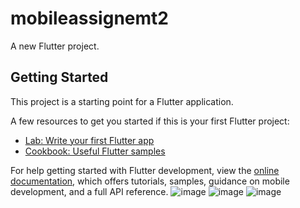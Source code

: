 # mobileassignemt2

A new Flutter project.

## Getting Started

This project is a starting point for a Flutter application.

A few resources to get you started if this is your first Flutter project:

- [Lab: Write your first Flutter app](https://docs.flutter.dev/get-started/codelab)
- [Cookbook: Useful Flutter samples](https://docs.flutter.dev/cookbook)

For help getting started with Flutter development, view the
[online documentation](https://docs.flutter.dev/), which offers tutorials,
samples, guidance on mobile development, and a full API reference.
![image](https://github.com/PatienceMugabo/Assignment2_signin_calculator_signup/assets/158511764/7080b443-606a-4a4c-a269-1bd707f9d737)
![image](https://github.com/PatienceMugabo/Assignment2_signin_calculator_signup/assets/158511764/c601ac5f-cd3e-41e5-b103-0746bcb41b1c)
![image](https://github.com/PatienceMugabo/Assignment2_signin_calculator_signup/assets/158511764/0fc7a3e4-3548-46bf-83b2-986a529da9a2)



